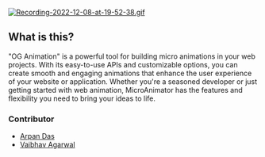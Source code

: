 
[![Recording-2022-12-08-at-19-52-38.gif](https://i.postimg.cc/PJvxhKBL/Recording-2022-12-08-at-19-52-38.gif)](https://postimg.cc/0Kxx0G5x)

## What is this?
 "OG Animation" is a powerful tool for building micro animations in your web projects. With its easy-to-use APIs and customizable options, you can create smooth and engaging animations that enhance the user experience of your website or application. Whether you're a seasoned developer or just getting started with web animation, MicroAnimator has the features and flexibility you need to bring your ideas to life.



### Contributor

- [Arpan Das](https://github.com/adasarpan404)
- [Vaibhav Agarwal](https://github.com/vaibhava17)
